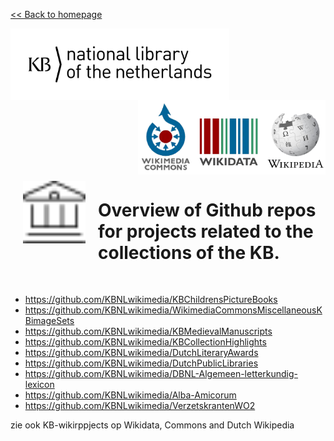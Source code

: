 [<< Back to homepage](https://kbnlwikimedia.github.io)

<img src="../media/KB_Nationale-Bibliotheek_Logo_RGB-Zwart-EN.png" width="350" hspace="0" align="left"/>
<img src="../media/wikimedia-logos.png" align="right" width="300" hspace="0" align="left"/>
<br clear="all"/>

<img src="../media/building-columns.svg" align="left" width="100" hspace="20" vspace="10"/>

# Overview of Github repos for projects related to the collections of the KB. 
<br clear="all"/>

* https://github.com/KBNLwikimedia/KBChildrensPictureBooks
* https://github.com/KBNLwikimedia/WikimediaCommonsMiscellaneousKBimageSets
* https://github.com/KBNLwikimedia/KBMedievalManuscripts
* https://github.com/KBNLwikimedia/KBCollectionHighlights
* https://github.com/KBNLwikimedia/DutchLiteraryAwards
* https://github.com/KBNLwikimedia/DutchPublicLibraries
* https://github.com/KBNLwikimedia/DBNL-Algemeen-letterkundig-lexicon
* https://github.com/KBNLwikimedia/Alba-Amicorum
* https://github.com/KBNLwikimedia/VerzetskrantenWO2

zie ook KB-wikirppjects op Wikidata, Commons and Dutch Wikipedia
